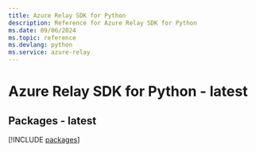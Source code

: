 ```yaml
---
title: Azure Relay SDK for Python
description: Reference for Azure Relay SDK for Python
ms.date: 09/06/2024
ms.topic: reference
ms.devlang: python
ms.service: azure-relay
---
```

# Azure Relay SDK for Python - latest
## Packages - latest
[!INCLUDE [packages](relay-index.md)]